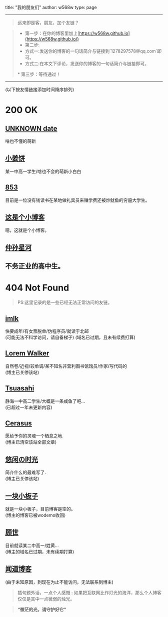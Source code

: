 title: "我的朋友们"
author: w568w
type: page

---
> 远来即是客，朋友，加个友链？  
  
> *  第一步：在你的博客里加上[https://w568w.github.io](https://w568w.github.io/)  
> *  第二步:<ul>
> <li>方式一:发送你的博客的一句话简介与链接到`1278297578@qq.com`即可。  </li>
> <li>方式二:在本文下评论，发送你的博客的一句话简介与链接即可。 </li>
> </ul>
> *   第三步：等待通过！

---
  
(以下按友情链接添加时间降序排列)  


# 200 OK
## [UNKNOWN date](https://n-a.date/)
啥也不懂的萌新
## [小姜饼](https://jambing.cn/)
某一中高一学生/啥也不会的萌新小白白  
## [853](http://blog.853lab.com/)   
目前是一位没有钱读书在某地做礼宾员来赚学费还被炒鱿鱼的穷逼大学生。
## [这是个小博客](http://fols.top/)  
嗯，这就是个小博客。
## [仲孙星河](http://www.zsxh.me/)  
不务正业的高中生。
---
# 404 Not Found
> PS:这里记录的是一些已经无法正常访问的友链。  

## [imlk](https://imlk.ink/)  
快要成年/有女票脱单/伪程序员/就读于北邮  
(可能无法不科学访问，请自备梯子)
(域名已过期，且未有续费打算)
## [Lorem Walker](https://loremwalker.github.io/)   
自然卷/近视/较单调/某不知名非营利图书馆馆员/作家/写代码的  
(博主已关停该站)
## [Tsuasahi](http://blog.tsuasahi.com/)
静海一中高二学生/大概是一条咸鱼了吧...  
(已超过一年未更新内容)  
## [Cerasus](http://acandroid.top/)  
愿给予你的灵魂一个栖息之地.  
(博主已清空该站全部文章)
## [悠闲の时光](http://blog.yaerin.com/)  
简介什么的最难写了.  
(博主已关停该站)
## [一块小板子](https://oboard.github.io/index.html)  
就是一块小板子，目前博客是空的。  
(博主的博客已被wodemo收回)
## [顾世](http://butlife.cn/)  
目前就读某二中高一/姓黄...    
(博主的域名已过期，未有续期打算)
## [闻道博客](http://wendao123.cn/)  
(由于未知原因，到现在为止不能访问，无法联系到博主)  
  
> 插句题外话，一点个人感慨 : 如果把互联网比作灯光的海洋，那么个人博客仅仅是其中一点微弱的烛光。  
  
> **“微茫的光，请守护好它”**